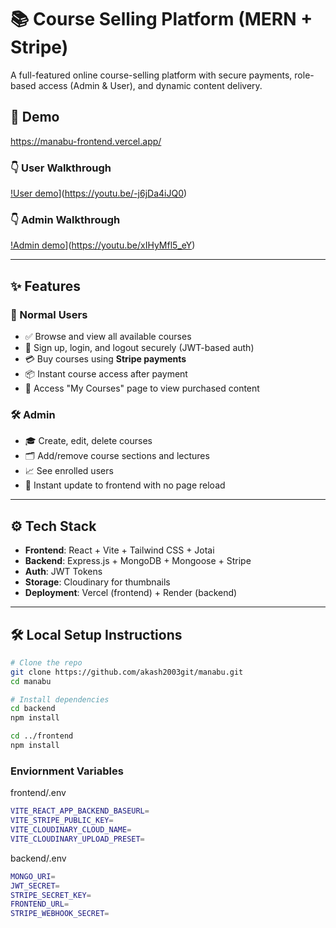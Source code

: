 # 📚 Course Selling Platform (MERN + Stripe)

A full-featured online course-selling platform with secure payments, role-based access (Admin & User), and dynamic content delivery.

## 🚀 Demo

https://manabu-frontend.vercel.app/

### 👇 User Walkthrough

[!User demo](https://res.cloudinary.com/dqpl3oz88/image/upload/v1754590303/user_zq5owa.png)](https://youtu.be/-j6jDa4iJQ0)

### 👇 Admin Walkthrough

[!Admin demo](https://res.cloudinary.com/dqpl3oz88/image/upload/v1754590301/admin_avoclx.png)](https://youtu.be/xIHyMfl5_eY)

---

## ✨ Features

### 👤 Normal Users

- ✅ Browse and view all available courses
- 🔐 Sign up, login, and logout securely (JWT-based auth)
- 💳 Buy courses using **Stripe payments**
- 📦 Instant course access after payment
- 📘 Access "My Courses" page to view purchased content

### 🛠️ Admin

- 🎓 Create, edit, delete courses
- 🗂️ Add/remove course sections and lectures
- 📈 See enrolled users
- 🚀 Instant update to frontend with no page reload

---

## ⚙️ Tech Stack

- **Frontend**: React + Vite + Tailwind CSS + Jotai
- **Backend**: Express.js + MongoDB + Mongoose + Stripe
- **Auth**: JWT Tokens
- **Storage**: Cloudinary for thumbnails
- **Deployment**: Vercel (frontend) + Render (backend)

---

## 🛠️ Local Setup Instructions

```bash
# Clone the repo
git clone https://github.com/akash2003git/manabu.git
cd manabu

# Install dependencies
cd backend
npm install

cd ../frontend
npm install
```

### Enviornment Variables

frontend/.env

```bash
VITE_REACT_APP_BACKEND_BASEURL=
VITE_STRIPE_PUBLIC_KEY=
VITE_CLOUDINARY_CLOUD_NAME=
VITE_CLOUDINARY_UPLOAD_PRESET=
```

backend/.env

```bash
MONGO_URI=
JWT_SECRET=
STRIPE_SECRET_KEY=
FRONTEND_URL=
STRIPE_WEBHOOK_SECRET=
```
